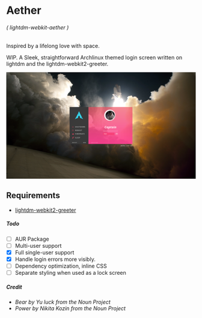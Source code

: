 # Aether
###### ( lightdm-webkit-aether )
Inspired by a lifelong love with space. 

WIP. A Sleek, straightforward Archlinux themed login screen written on lightdm and the lightdm-webkit2-greeter.

![](./screenshot.png)

## Requirements
- [lightdm-webkit2-greeter](https://github.com/Antergos/lightdm-webkit2-greeter)

##### Todo
- [ ] AUR Package
- [ ] Multi-user support
- [x] Full single-user support
- [x] Handle login errors more visibly.
- [ ] Dependency optimization, inline CSS
- [ ] Separate styling when used as a lock screen

##### Credit
- *Bear by Yu luck from the Noun Project*
- *Power by Nikita Kozin from the Noun Project*